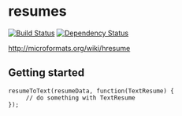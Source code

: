 resumes
=======

[![Build Status](https://api.travis-ci.org/jsonresume/resumeToText.svg)](http://travis-ci.org/jsonresume/resumeToText) [![Dependency Status](https://david-dm.org/jsonresume/resumeToText.svg)](https://david-dm.org/jsonresume/resumeToText)

http://microformats.org/wiki/hresume


## Getting started

```
resumeToText(resumeData, function(TextResume) {
     // do something with TextResume
});
```
